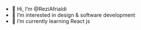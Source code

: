 - 👋 Hi, I’m @ReziAfrialdi
- 👀 I’m interested in design & software development
- 🌱 I’m currently learning React js

<!---
ReziAfrialdi/ReziAfrialdi is a ✨ special ✨ repository because its `README.md` (this file) appears on your GitHub profile.
You can click the Preview link to take a look at your changes.
--->
